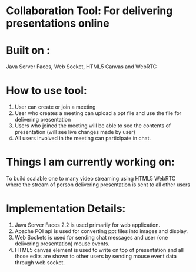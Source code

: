 
Collaboration Tool: For delivering presentations online 
========================================================

Built on :
==========
Java Server Faces, Web Socket, HTML5 Canvas and WebRTC

How to use tool:
================
1. User can create or join a meeting 
2. User who creates a meeting can upload a ppt file and use the file for delivering presentation 
3. Users who joined the meeting will be able to see the contents of presentation (will see live changes made by user)
4. All users involved in the meeting can participate in chat.

Things I am currently working on:
==================================
To build scalable one to many video streaming using HTML5 WebRTC where the stream of person delivering presentation is sent to all other users 

Implementation Details:
========================
1. Java Server Faces 2.2 is used primarily for web application.
2. Apache POI api is used for converting ppt files into images and display.
3. Web Sockets is used for sending chat messages and user (one delivering presentation) mouse events.
4. HTML5 canvas element is used to write on top of presentation and all those edits are shown to other users by sending mouse event data through web socket.
